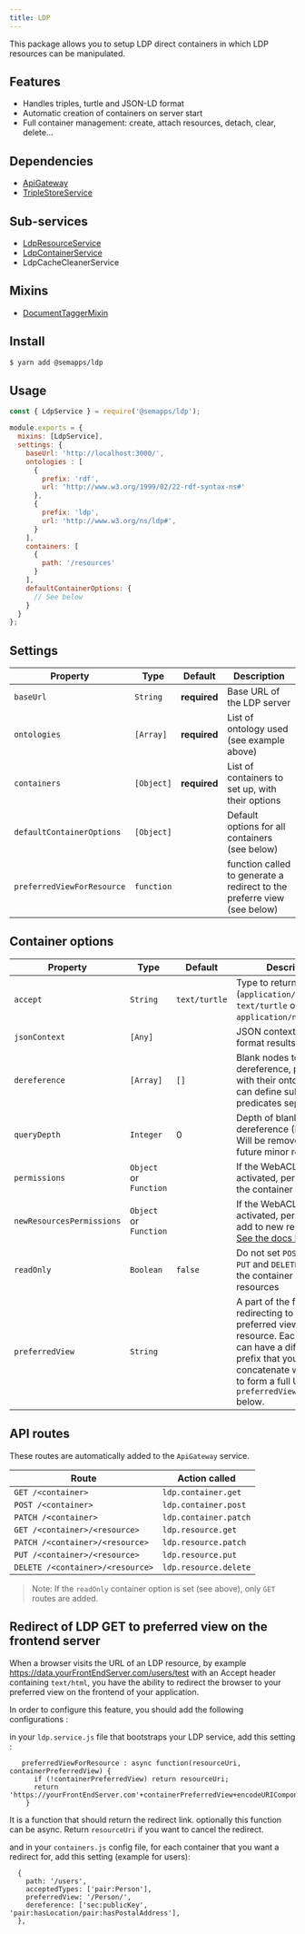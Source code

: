 ```yaml
---
title: LDP
---
```


This package allows you to setup LDP direct containers in which LDP resources can be manipulated.

## Features
- Handles triples, turtle and JSON-LD format
- Automatic creation of containers on server start
- Full container management: create, attach resources, detach, clear, delete...

## Dependencies
- [ApiGateway](https://moleculer.services/docs/0.14/moleculer-web.html)
- [TripleStoreService](../triplestore.md)

## Sub-services
- [LdpResourceService](resource.md)
- [LdpContainerService](container.md)
- LdpCacheCleanerService

## Mixins
- [DocumentTaggerMixin](document-tagger.md)

## Install

```bash
$ yarn add @semapps/ldp
```

## Usage

```js
const { LdpService } = require('@semapps/ldp');

module.exports = {
  mixins: [LdpService],
  settings: {
    baseUrl: 'http://localhost:3000/',
    ontologies : [
      {
        prefix: 'rdf',
        url: 'http://www.w3.org/1999/02/22-rdf-syntax-ns#'
      },
      {
        prefix: 'ldp',
        url: 'http://www.w3.org/ns/ldp#',
      }
    ],
    containers: [
      {
        path: '/resources'
      }
    ],
    defaultContainerOptions: {
      // See below
    }
  }
};

```

## Settings

| Property | Type       | Default | Description                                                                       |
| -------- |------------| ------- |-----------------------------------------------------------------------------------|
| `baseUrl`| `String`   | **required**| Base URL of the LDP server                                                    |
| `ontologies`| `[Array]`  |**required** | List of ontology used (see example above)                                  |
| `containers`| `[Object]` | **required** | List of containers to set up, with their options                          |
| `defaultContainerOptions`| `[Object]` | | Default options for all containers (see below)                            |
| `preferredViewForResource`| `function` | | function called to generate a redirect to the preferre view (see below)  |

## Container options

| Property                  | Type                   | Default       | Description                                                                                                                                            |
|---------------------------|------------------------|---------------|--------------------------------------------------------------------------------------------------------------------------------------------------------|
| `accept`                  | `String`               | `text/turtle` | Type to return (`application/ld+json`, `text/turtle` or `application/n-triples`)                                                                       |
| `jsonContext`             | `[Any]`                |               | JSON context to use to format results                                                                                                                  |
| `dereference`             | `[Array]`              | `[]`          | Blank nodes to dereference, prefixed with their ontology. You can define sub-predicates separated by `/`                                               |
| `queryDepth`              | `Integer`              | 0             | Depth of blank nodes to dereference (Deprecated. Will be removed in a future minor release.)                                                           |
| `permissions`             | `Object` or `Function` |               | If the WebACL service is activated, permissions of the container itself                                                                                |
| `newResourcesPermissions` | `Object` or `Function` |               | If the WebACL service is activated, permissions to add to new resources. [See the docs here](../webacl/index.md#default-permissions-for-new-resources) |
| `readOnly`                | `Boolean`              | `false`       | Do not set `POST`, `PATCH`, `PUT` and `DELETE` routes for the container and its resources                                                              |
| `preferredView`                  | `String`               |  | A part of the final URL for redirecting to the preferred view of the resource. Each container can have a different prefix that you will concatenate with the rest to form a full URL, see the `preferredViewForResource` below.                                                                 |

## API routes

These routes are automatically added to the `ApiGateway` service.

| Route | Action called |
| -------- | ---- |
| `GET /<container>` | `ldp.container.get` |
| `POST /<container>` | `ldp.container.post` |
| `PATCH /<container>` | `ldp.container.patch` |
| `GET /<container>/<resource>` | `ldp.resource.get` |
| `PATCH /<container>/<resource>` | `ldp.resource.patch` |
| `PUT /<container>/<resource>` | `ldp.resource.put` |
| `DELETE /<container>/<resource>` | `ldp.resource.delete` |

> Note: If the `readOnly` container option is set (see above), only `GET` routes are added.

## Redirect of LDP GET to preferred view on the frontend server

When a browser visits the URL of an LDP resource, by example https://data.yourFrontEndServer.com/users/test with an Accept header containing `text/html`, you have the ability to redirect the browser to your preferred view on the frontend of your application.

In order to configure this feature, you should add the following configurations :

in your `ldp.service.js` file that bootstraps your LDP service, add this setting :
```
   preferredViewForResource : async function(resourceUri, containerPreferredView) {
      if (!containerPreferredView) return resourceUri;
      return 'https://yourFrontEndServer.com'+containerPreferredView+encodeURIComponent(resourceUri)+'/show'
    }
```
It is a function that should return the redirect link. optionally this function can be async.
Return `resourceUri` if you want to cancel the redirect.

and in your `containers.js` config file, for each container that you want a redirect for, add this setting (example for users): 
```
  {
    path: '/users',
    acceptedTypes: ['pair:Person'],
    preferredView: '/Person/',
    dereference: ['sec:publicKey', 'pair:hasLocation/pair:hasPostalAddress'],
  },
```
